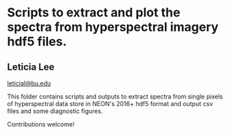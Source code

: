# Scripts to extract and plot the spectra from hyperspectral imagery hdf5 files.

## Leticia Lee
leticial@bu.edu

This folder contains scripts and outputs to extract spectra from single pixels of hyperspectral data store in NEON's 2016+ hdf5 format and output csv files and some diagnostic figures.

Contributions welcome!

